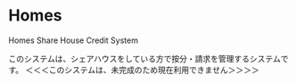 # Homes
Homes Share House Credit System

このシステムは、シェアハウスをしている方で按分・請求を管理するシステムです。
＜＜＜このシステムは、未完成のため現在利用できません＞＞＞＞
